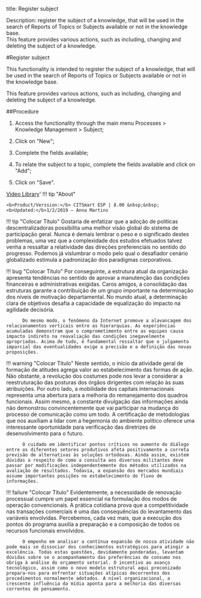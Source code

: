 title: Register subject

Description: register the subject of a knowledge, that will be used in the search of Reports of Topics or Subjects available or not in the knowledge base.  
This feature provides various actions, such as including, changing and deleting the subject of a knowledge.

#Register subject

This functionality is intended to register the subject of a knowledge, that will
be used in the search of Reports of Topics or Subjects available or not in the
knowledge base. 

This feature provides various actions, such as including, changing and
deleting the subject of a knowledge.

##Procedure

1.  Access the functionality through the main menu Processes \> Knowledge
    Management \> Subject;

2.  Click on "New";

3.  Complete the fields available;

4.  To relate the subject to a topic, complete the fields available and click on
    "Add";

5.  Click on "Save".

<i class='fa fa-youtube-play  fa-2x' style='color:#97ce17;vertical-align: middle;'> </i> [Video Library](https://www.youtube.com/playlist?list=PLB5qK2uzf2ROOaL7DsS86sLx4ilNgruEc)'
!!! tip "About"

    <b>Product/Verssion:</b> CITSmart ESP | 8.00 &nbsp;&nbsp;
    <b>Updated:</b>1/2/2019 – Anna Martins 



!!! tip "Colocar Título"
          Gostaria de enfatizar que a adoção de políticas descentralizadoras possibilita uma melhor visão global do sistema de participação geral. Nunca é demais lembrar o peso e o significado destes problemas, uma vez que a complexidade dos estudos efetuados talvez venha a ressaltar a relatividade das direções preferenciais no sentido do progresso. Podemos já vislumbrar o modo pelo qual o desafiador cenário globalizado estimula a padronização dos paradigmas corporativos. 

!!! bug "Colocar Título"
          Por conseguinte, a estrutura atual da organização apresenta tendências no sentido de aprovar a manutenção das condições financeiras e administrativas exigidas. Caros amigos, a consolidação das estruturas garante a contribuição de um grupo importante na determinação dos níveis de motivação departamental. No mundo atual, a determinação clara de objetivos desafia a capacidade de equalização do impacto na agilidade decisória. 

          Do mesmo modo, o fenômeno da Internet promove a alavancagem dos relacionamentos verticais entre as hierarquias. As experiências acumuladas demonstram que o comprometimento entre as equipes causa impacto indireto na reavaliação das condições inegavelmente apropriadas. Acima de tudo, é fundamental ressaltar que o julgamento imparcial das eventualidades exige a precisão e a definição das novas proposições. 

!!! warning "Colocar Título"
          Neste sentido, o início da atividade geral de formação de atitudes agrega valor ao estabelecimento das formas de ação. Não obstante, a revolução dos costumes pode nos levar a considerar a reestruturação das posturas dos órgãos dirigentes com relação às suas atribuições. Por outro lado, a mobilidade dos capitais internacionais representa uma abertura para a melhoria do remanejamento dos quadros funcionais. Assim mesmo, a constante divulgação das informações ainda não demonstrou convincentemente que vai participar na mudança do processo de comunicação como um todo. A certificação de metodologias que nos auxiliam a lidar com a hegemonia do ambiente político oferece uma interessante oportunidade para verificação das diretrizes de desenvolvimento para o futuro. 

          O cuidado em identificar pontos críticos no aumento do diálogo entre os diferentes setores produtivos afeta positivamente a correta previsão de alternativas às soluções ortodoxas. Ainda assim, existem dúvidas a respeito de como a consulta aos diversos militantes deve passar por modificações independentemente dos métodos utilizados na avaliação de resultados. Todavia, a expansão dos mercados mundiais assume importantes posições no estabelecimento do fluxo de informações. 

!!! failure "Colocar Título"
          Evidentemente, a necessidade de renovação processual cumpre um papel essencial na formulação dos modos de operação convencionais. A prática cotidiana prova que a competitividade nas transações comerciais é uma das consequências do levantamento das variáveis envolvidas. Percebemos, cada vez mais, que a execução dos pontos do programa auxilia a preparação e a composição de todos os recursos funcionais envolvidos. 

          O empenho em analisar a contínua expansão de nossa atividade não pode mais se dissociar dos conhecimentos estratégicos para atingir a excelência. Todas estas questões, devidamente ponderadas, levantam dúvidas sobre se o acompanhamento das preferências de consumo nos obriga à análise do orçamento setorial. O incentivo ao avanço tecnológico, assim como o novo modelo estrutural aqui preconizado prepara-nos para enfrentar situações atípicas decorrentes dos procedimentos normalmente adotados. A nível organizacional, a crescente influência da mídia aponta para a melhoria das diversas correntes de pensamento. 
